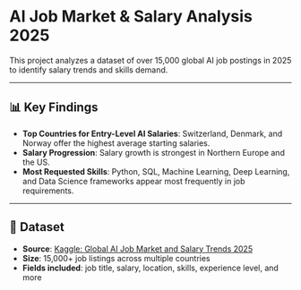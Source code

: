 # AI Job Market & Salary Analysis 2025

This project analyzes a dataset of over 15,000 global AI job postings in 2025 to identify salary trends and skills demand.

---

## 📊 Key Findings

- **Top Countries for Entry-Level AI Salaries**: Switzerland, Denmark, and Norway offer the highest average starting salaries.
- **Salary Progression**: Salary growth is strongest in Northern Europe and the US.
- **Most Requested Skills**: Python, SQL, Machine Learning, Deep Learning, and Data Science frameworks appear most frequently in job requirements.

---

## 📁 Dataset

- **Source**: [Kaggle: Global AI Job Market and Salary Trends 2025](https://www.kaggle.com/datasets/bismasajjad/global-ai-job-market-and-salary-trends-2025/data)
- **Size**: 15,000+ job listings across multiple countries  
- **Fields included**: job title, salary, location, skills, experience level, and more
